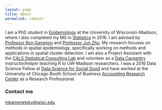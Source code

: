 ```yaml
---
layout: page
title: About
permalink: /about/
---
```


I am a PhD student in [Epidemiology](https://pophealth.wisc.edu/) at the University of Wisconsin-Madison, where I also completed my MS in [Statistics](https://www.stat.wisc.edu/) in 2016. I am advised by [Professor Ron Gangnon](https://pophealth.wisc.edu/ronald-gangnon) and [Professor Jun Zhu](http://labs.russell.wisc.edu/ento/people/faculty/zhu/). My research focuses on methods in spatial epidemiology, specifically working on methods and applications in spatial cluster detection. I am also a Project Assistant with the [CALS Statistical Consulting Lab](https://calslab.cals.wisc.edu/stat-consulting/) and volunteer as a [Data Carpentry](http://www.datacarpentry.org/) instructor/helper teaching R to UW-Madison researchers. I was a 2016 Data Science Fellow at [Data Science for Social Good](https://dssg.uchicago.edu/) and have worked at the University of Chicago Booth School of Business [Accounting Research Center](https://research.chicagobooth.edu/arc) as a Research Professional.



### Contact me

[mkamenetsky@wisc.edu](mailto:mkamenetsky@wisc.edu)
